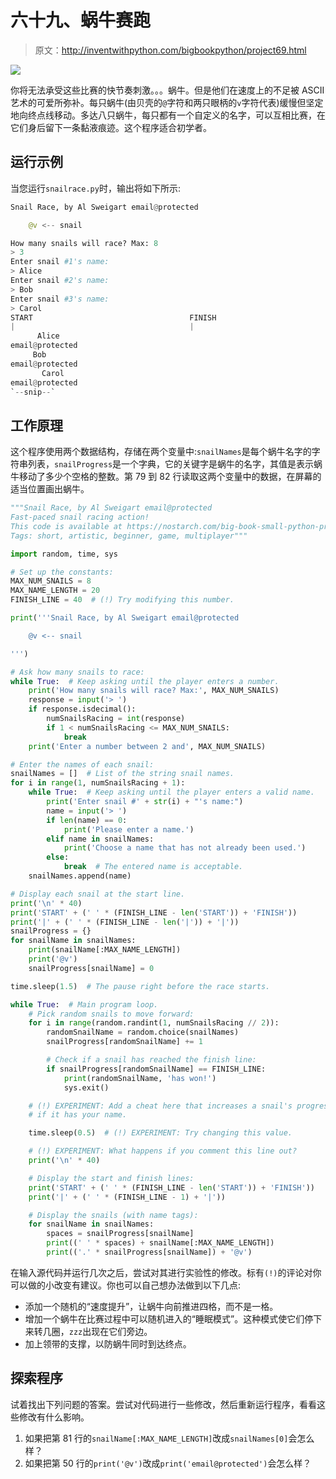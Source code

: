 # 六十九、蜗牛赛跑

> 原文：<http://inventwithpython.com/bigbookpython/project69.html>

![](img/9d995d63aaead72cad01120081eb8f75.png)

你将无法承受这些比赛的快节奏刺激。。。蜗牛。但是他们在速度上的不足被 ASCII 艺术的可爱所弥补。每只蜗牛(由贝壳的`@`字符和两只眼柄的`v`字符代表)缓慢但坚定地向终点线移动。多达八只蜗牛，每只都有一个自定义的名字，可以互相比赛，在它们身后留下一条黏液痕迹。这个程序适合初学者。

## 运行示例

当您运行`snailrace.py`时，输出将如下所示:

```py
Snail Race, by Al Sweigart email@protected

    @v <-- snail

How many snails will race? Max: 8
> 3
Enter snail #1's name:
> Alice
Enter snail #2's name:
> Bob
Enter snail #3's name:
> Carol
START                                   FINISH
|                                       |
      Alice
email@protected
     Bob
email@protected
       Carol
email@protected
`--snip--`
```

## 工作原理

这个程序使用两个数据结构，存储在两个变量中:`snailNames`是每个蜗牛名字的字符串列表，`snailProgress`是一个字典，它的关键字是蜗牛的名字，其值是表示蜗牛移动了多少个空格的整数。第 79 到 82 行读取这两个变量中的数据，在屏幕的适当位置画出蜗牛。

```py
"""Snail Race, by Al Sweigart email@protected
Fast-paced snail racing action!
This code is available at https://nostarch.com/big-book-small-python-programming
Tags: short, artistic, beginner, game, multiplayer"""

import random, time, sys

# Set up the constants:
MAX_NUM_SNAILS = 8
MAX_NAME_LENGTH = 20
FINISH_LINE = 40  # (!) Try modifying this number.

print('''Snail Race, by Al Sweigart email@protected

    @v <-- snail

''')

# Ask how many snails to race:
while True:  # Keep asking until the player enters a number.
    print('How many snails will race? Max:', MAX_NUM_SNAILS)
    response = input('> ')
    if response.isdecimal():
        numSnailsRacing = int(response)
        if 1 < numSnailsRacing <= MAX_NUM_SNAILS:
            break
    print('Enter a number between 2 and', MAX_NUM_SNAILS)

# Enter the names of each snail:
snailNames = []  # List of the string snail names.
for i in range(1, numSnailsRacing + 1):
    while True:  # Keep asking until the player enters a valid name.
        print('Enter snail #' + str(i) + "'s name:")
        name = input('> ')
        if len(name) == 0:
            print('Please enter a name.')
        elif name in snailNames:
            print('Choose a name that has not already been used.')
        else:
            break  # The entered name is acceptable.
    snailNames.append(name)

# Display each snail at the start line.
print('\n' * 40)
print('START' + (' ' * (FINISH_LINE - len('START')) + 'FINISH'))
print('|' + (' ' * (FINISH_LINE - len('|')) + '|'))
snailProgress = {}
for snailName in snailNames:
    print(snailName[:MAX_NAME_LENGTH])
    print('@v')
    snailProgress[snailName] = 0

time.sleep(1.5)  # The pause right before the race starts.

while True:  # Main program loop.
    # Pick random snails to move forward:
    for i in range(random.randint(1, numSnailsRacing // 2)):
        randomSnailName = random.choice(snailNames)
        snailProgress[randomSnailName] += 1

        # Check if a snail has reached the finish line:
        if snailProgress[randomSnailName] == FINISH_LINE:
            print(randomSnailName, 'has won!')
            sys.exit()

    # (!) EXPERIMENT: Add a cheat here that increases a snail's progress
    # if it has your name.

    time.sleep(0.5)  # (!) EXPERIMENT: Try changing this value.

    # (!) EXPERIMENT: What happens if you comment this line out?
    print('\n' * 40)

    # Display the start and finish lines:
    print('START' + (' ' * (FINISH_LINE - len('START')) + 'FINISH'))
    print('|' + (' ' * (FINISH_LINE - 1) + '|'))

    # Display the snails (with name tags):
    for snailName in snailNames:
        spaces = snailProgress[snailName]
        print((' ' * spaces) + snailName[:MAX_NAME_LENGTH])
        print(('.' * snailProgress[snailName]) + '@v') 
```

在输入源代码并运行几次之后，尝试对其进行实验性的修改。标有`(!)`的评论对你可以做的小改变有建议。你也可以自己想办法做到以下几点:

*   添加一个随机的“速度提升”，让蜗牛向前推进四格，而不是一格。
*   增加一个蜗牛在比赛过程中可以随机进入的“睡眠模式”。这种模式使它们停下来转几圈，`zzz`出现在它们旁边。
*   加上领带的支撑，以防蜗牛同时到达终点。

## 探索程序

试着找出下列问题的答案。尝试对代码进行一些修改，然后重新运行程序，看看这些修改有什么影响。

1.  如果把第 81 行的`snailName[:MAX_NAME_LENGTH]`改成`snailNames[0]`会怎么样？
2.  如果把第 50 行的`print('@v')`改成`print('email@protected')`会怎么样？